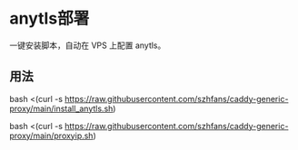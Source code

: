 # anytls部署

一键安装脚本，自动在 VPS 上配置 anytls。

## 用法

bash <(curl -s https://raw.githubusercontent.com/szhfans/caddy-generic-proxy/main/install_anytls.sh)

bash <(curl -s https://raw.githubusercontent.com/szhfans/caddy-generic-proxy/main/proxyip.sh)
